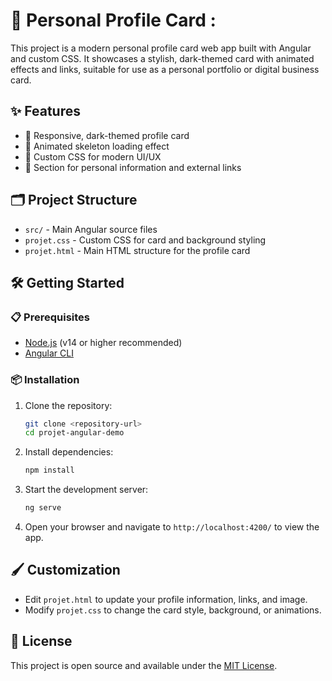 # 🚀 Personal Profile Card :

This project is a modern personal profile card web app built with Angular and custom CSS. It showcases a stylish, dark-themed card with animated effects and links, suitable for use as a personal portfolio or digital business card.

## ✨ Features
- 🖤 Responsive, dark-themed profile card
- 🦴 Animated skeleton loading effect
- 🎨 Custom CSS for modern UI/UX
- 🔗 Section for personal information and external links

## 🗂️ Project Structure
- `src/` - Main Angular source files
- `projet.css` - Custom CSS for card and background styling
- `projet.html` - Main HTML structure for the profile card

## 🛠️ Getting Started

### 📋 Prerequisites
- [Node.js](https://nodejs.org/) (v14 or higher recommended)
- [Angular CLI](https://angular.io/cli)

### 📦 Installation
1. Clone the repository:
   ```bash
   git clone <repository-url>
   cd projet-angular-demo
   ```
2. Install dependencies:
   ```bash
   npm install
   ```
3. Start the development server:
   ```bash
   ng serve
   ```
4. Open your browser and navigate to `http://localhost:4200/` to view the app.

## 🖌️ Customization
- Edit `projet.html` to update your profile information, links, and image.
- Modify `projet.css` to change the card style, background, or animations.

## 📄 License
This project is open source and available under the [MIT License](LICENSE). 
